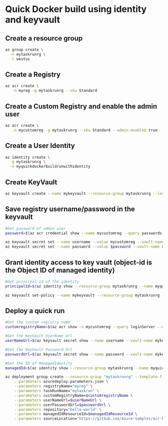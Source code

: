 # Quick Docker build using identity and keyvault

## Create a resource group

```bash
az group create \
  -n mytaskrunrg \
  -l westus
```

## Create a Registry

```bash
az acr create \
   -n myreg -g mytaskrunrg --sku Standard
```

## Create a Custom Registry and enable the admin user

```bash
az acr create \
   -n mycustomreg -g mytaskrunrg --sku Standard --admin-enabled true
```

## Create a User Identity

```bash
az identity create \
  -g mytaskrunrg \
  -n myquickdockerbuildrunwithidentity
```

## Create KeyVault

```bash
az keyvault create --name mykeyvault --resource-group mytaskrunrg --location eastus2
```

## Save registry username/password in the keyvault

```bash
#Get password of admin user
password=$(az acr credential show --name mycustomreg --query passwords[0].value --output tsv)

az keyvault secret set --name username --value mycustomreg --vault-name mykeyvault
az keyvault secret set --name password --value $password --vault-name mykeyvault
```

## Grant identity access to key vault (object-id is the Object ID of managed identity)
```bash
#Get principal id of the identity
principalId=$(az identity show --resource-group mytaskrunrg --name myquickdockerbuildrunwithidentity --query principalId --output tsv)

az keyvault set-policy --name mykeyvault --resource-group mytaskrunrg --object-id $principalId --secret-permissions get 
```

## Deploy a quick run

```bash
#Get the custom registry name
customregistryName=$(az acr show -n mycustomreg --query loginServer --output tsv)

#Get the KeyVault UserName Url
userNameUrl=$(az keyvault secret show --name username --vault-name mykeyvault --query id --output tsv)

#Get the KeyVault Password Url
passwordUrl=$(az keyvault secret show --name password --vault-name mykeyvault --query id --output tsv)

#Get the ID of ManagedIdentity
managedId=$(az identity show --resource-group mytaskrunrg --name myquickdockerbuildrunwithidentity --query id --output tsv)

az deployment group create --resource-group "mytaskrunrg" --template-file azuredeploy.json \
	--parameters azuredeploy.parameters.json \
	--parameters registryName="myreg" \
	--parameters taskRunName="mytaskrun" \
	--parameters customRegistryName=$customregistryName \
	--parameters userNameUrl=$userNameUrl \
	--parameters userPasswordUrl=$passwordUrl \
	--parameters repository="hello-world" \
	--parameters managedIdResourceId=$managedIdResourceId \
	--parameters sourceLocation="https://github.com/Azure-Samples/acr-build-helloworld-node.git"
```

